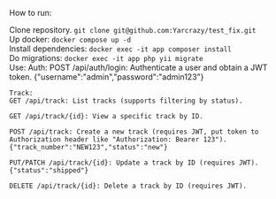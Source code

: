 How to run:

Clone repository.
``git clone git@github.com:Yarcrazy/test_fix.git``  
Up docker:
``docker compose up -d``  
Install dependencies:
``docker exec -it app composer install``  
Do migrations:
``docker exec -it app php yii migrate``  
Use:
    Auth:
    POST /api/auth/login: Authenticate a user and obtain a JWT token.
    {"username":"admin","password":"admin123"}
    
    Track:
    GET /api/track: List tracks (supports filtering by status).
    
    GET /api/track/{id}: View a specific track by ID.
    
    POST /api/track: Create a new track (requires JWT, put token to Authorization header like "Authorization: Bearer 123").
    {"track_number":"NEW123","status":"new"}
    
    PUT/PATCH /api/track/{id}: Update a track by ID (requires JWT).
    {"status":"shipped"}
    
    DELETE /api/track/{id}: Delete a track by ID (requires JWT).

